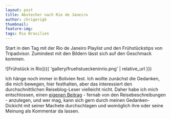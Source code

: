 ```yaml
---
layout: post
title: Abstecher nach Rio de Janeiro
author: chrigerigk
thumbnail: 
feature-img: 
tags: Rio Brasilien
---
```


<span class="author christiane"></span>
Start in den Tag mit der Rio de Janeiro Playlist und den Frühstückstips von Tripadvisor. Zumindest mit den Bildern lässt sich auf den Geschmack kommen.

![Frühstück in Rio]({{ 'gallery/fruehstueckeninrio.png' | relative_url }})

<span class="author joachim"></span>
Ich hänge noch immer in Bolivien fest. Ich wollte zunächst die Gedanken, die mich bewegen, hier festhalten, aber das interessiert den durchschnittlichen Reiseblog-Leser vielleicht nicht. Daher habe ich mich entschlossen, einen [eigenen Beitrag](joachims-exkurs) - fernab von den Reisebeschreibungen - anzulegen, und wer mag, kann sich gern durch meinen Gedanken-Dickicht mit seiner Machete durchschlagen und womöglich ihre oder seine Meinung als Kommentar da lassen.

<span class="author christiane"></span>

